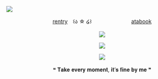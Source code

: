 ![](https://komarev.com/ghpvc/?username=sacrificedfool&color=8569b4)

<p align="center"
  
[rentry](https://rentry.co/ssacrificed)　꒰ა ☆ ໒꒱　ㅤㅤㅤㅤㅤㅤㅤ[atabook](https://sacrificedfool.atabook.org/)
<br>
<br>
<img src="https://file.garden/ZtttiuQF4zKolxgp/IMG_0289.png"/>
</p>
<p align="center">
<img src="https://file.garden/ZtttiuQF4zKolxgp/Chaircrush.png"/>
</p>

<p align="center">
  <img src="https://file.garden/ZtttiuQF4zKolxgp/IMG_0288.png"/>
  <br>
  <br>
❝ 𝐓𝐚𝐤𝐞 𝐞𝐯𝐞𝐫𝐲 𝐦𝐨𝐦𝐞𝐧𝐭, 𝐢𝐭’𝐬 𝐟𝐢𝐧𝐞 𝐛𝐲 𝐦𝐞 ❞
  <br>
</p>

<!--
**sacrificedfool/sacrificedfool** is a ✨ _special_ ✨ repository because its `README.md` (this file) appears on your GitHub profile.

Here are some ideas to get you started:

- 🔭 I’m currently working on ...
- 🌱 I’m currently learning ...
- 👯 I’m looking to collaborate on ...
- 🤔 I’m looking for help with ...
- 💬 Ask me about ...
- 📫 How to reach me: ...
- 😄 Pronouns: ...
- ⚡ Fun fact: ...
-->
